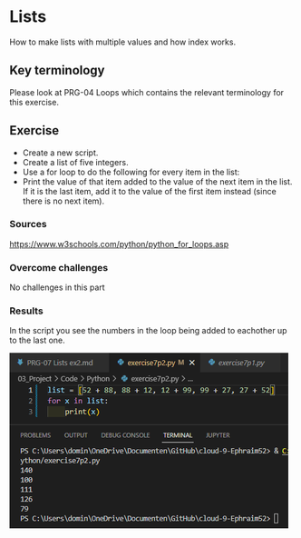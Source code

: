 # Lists
How to make lists with multiple values and how index works.

## Key terminology
Please look at PRG-04 Loops which contains the relevant terminology for this exercise.

## Exercise
- Create a new script.
- Create a list of five integers.
- Use a for loop to do the following for every item in the list:
- Print the value of that item added to the value of the next item in the list. If it is the last item, add it to the value of the first item instead (since there is no next item).


### Sources
https://www.w3schools.com/python/python_for_loops.asp

### Overcome challenges
No challenges in this part

### Results
In the script you see the numbers in the loop being added to eachother up to the last one.

![alt text](https://github.com/Techgrounds-Cloud-9/cloud-9-Ephraim52/blob/eb7c7e64c17533cf65a26e7656bfd57f5f49ffe0/00_includes/week%204/assignment%207/PRG-07_exercise7p2.png)
